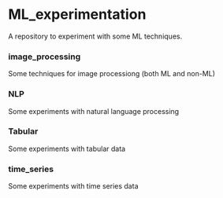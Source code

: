 # ML_experimentation
A repository to experiment with some ML techniques.

### image_processing
Some techniques for image processiong (both ML and non-ML)

### NLP
Some experiments with natural language processing

### Tabular
Some experiments with tabular data

### time_series
Some experiments with time series data

